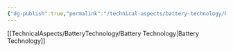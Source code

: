 ```yaml
---
{"dg-publish":true,"permalink":"/technical-aspects/battery-technology/battery-technology-branches/charging-infrastructure/"}
---
```


[[TechnicalAspects/BatteryTechnology/Battery Technology\|Battery Technology]]

